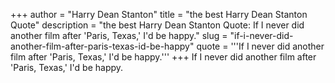+++
author = "Harry Dean Stanton"
title = "the best Harry Dean Stanton Quote"
description = "the best Harry Dean Stanton Quote: If I never did another film after 'Paris, Texas,' I'd be happy."
slug = "if-i-never-did-another-film-after-paris-texas-id-be-happy"
quote = '''If I never did another film after 'Paris, Texas,' I'd be happy.'''
+++
If I never did another film after 'Paris, Texas,' I'd be happy.
